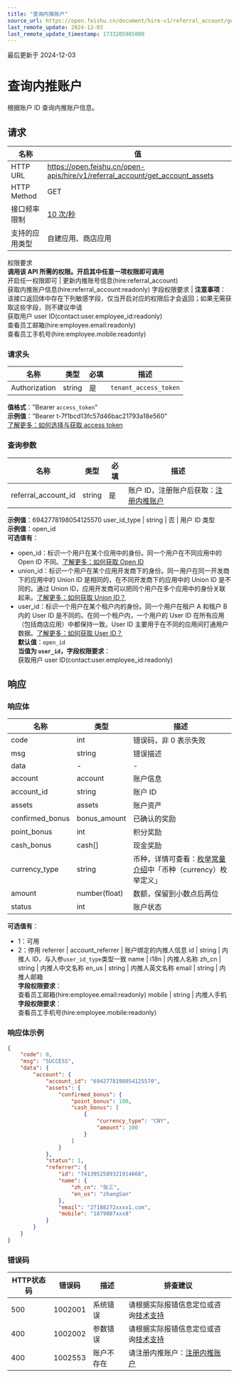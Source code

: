```yaml
---
title: "查询内推账户"
source_url: https://open.feishu.cn/document/hire-v1/referral_account/get_account_assets
last_remote_update: 2024-12-03
last_remote_update_timestamp: 1733205985000
---
```

最后更新于 2024-12-03

# 查询内推账户

根据账户 ID 查询内推账户信息。

## 请求
名称 | 值
---|---
HTTP URL | https://open.feishu.cn/open-apis/hire/v1/referral_account/get_account_assets
HTTP Method | GET
接口频率限制 | [10 次/秒](https://open.feishu.cn/document/ukTMukTMukTM/uUzN04SN3QjL1cDN)
支持的应用类型 | 自建应用、商店应用
权限要求  
            **调用该 API 所需的权限。开启其中任意一项权限即可调用**  
            开启任一权限即可 | 更新内推账号信息(hire:referral_account)  
            获取内推账户信息(hire:referral_account:readonly)
字段权限要求 | **注意事项**：该接口返回体中存在下列敏感字段，仅当开启对应的权限后才会返回；如果无需获取这些字段，则不建议申请  
        获取用户 user ID(contact:user.employee_id:readonly)  
        查看员工邮箱(hire:employee.email:readonly)  
        查看员工手机号(hire:employee.mobile:readonly)

### 请求头

名称 | 类型 | 必填 | 描述
--- | --- | --- | ---
Authorization | string | 是 | `tenant_access_token`  
**值格式**："Bearer `access_token`"  
**示例值**："Bearer t-7f1bcd13fc57d46bac21793a18e560"  
[了解更多：如何选择与获取 access token](https://open.feishu.cn/document/uAjLw4CM/ugTN1YjL4UTN24CO1UjN/trouble-shooting/how-to-choose-which-type-of-token-to-use)

### 查询参数

名称 | 类型 | 必填 | 描述
--- | --- | --- | ---
referral_account_id | string | 是 | 账户 ID，注册账户后获取：[注册内推账户](https://open.feishu.cn/document/ukTMukTMukTM/uMzM1YjLzMTN24yMzUjN/hire-v1/referral_account/create)  
**示例值**：6942778198054125570
user_id_type | string | 否 | 用户 ID 类型  
**示例值**：open_id  
**可选值有**：  
- open_id：标识一个用户在某个应用中的身份。同一个用户在不同应用中的 Open ID 不同。[了解更多：如何获取 Open ID](https://open.feishu.cn/document/uAjLw4CM/ugTN1YjL4UTN24CO1UjN/trouble-shooting/how-to-obtain-openid)  
- union_id：标识一个用户在某个应用开发商下的身份。同一用户在同一开发商下的应用中的 Union ID 是相同的，在不同开发商下的应用中的 Union ID 是不同的。通过 Union ID，应用开发商可以把同个用户在多个应用中的身份关联起来。[了解更多：如何获取 Union ID？](https://open.feishu.cn/document/uAjLw4CM/ugTN1YjL4UTN24CO1UjN/trouble-shooting/how-to-obtain-union-id)  
- user_id：标识一个用户在某个租户内的身份。同一个用户在租户 A 和租户 B 内的 User ID 是不同的。在同一个租户内，一个用户的 User ID 在所有应用（包括商店应用）中都保持一致。User ID 主要用于在不同的应用间打通用户数据。[了解更多：如何获取 User ID？](https://open.feishu.cn/document/uAjLw4CM/ugTN1YjL4UTN24CO1UjN/trouble-shooting/how-to-obtain-user-id)  
**默认值**：`open_id`  
**当值为 `user_id`，字段权限要求**：  
获取用户 user ID(contact:user.employee_id:readonly)

## 响应

### 响应体

名称 | 类型 | 描述
--- | --- | ---
code | int | 错误码，非 0 表示失败
msg | string | 错误描述
data | \- | \-
account | account | 账户信息
account_id | string | 账户 ID
assets | assets | 账户资产
confirmed_bonus | bonus_amount | 已确认的奖励
point_bonus | int | 积分奖励
cash_bonus | cash\[\] | 现金奖励
currency_type | string | 币种，详情可查看：[枚举常量介绍](https://open.feishu.cn/document/ukTMukTMukTM/uMzM1YjLzMTN24yMzUjN/enum)中「币种（currency）枚举定义」
amount | number(float) | 数额，保留到小数点后两位
status | int | 账户状态  
**可选值有**：  
- 1：可用  
- 2：停用
referrer | account_referrer | 账户绑定的内推人信息
id | string | 内推人 ID，与入参`user_id_type`类型一致
name | i18n | 内推人名称
zh_cn | string | 内推人中文名称
en_us | string | 内推人英文名称
email | string | 内推人邮箱  
**字段权限要求**：  
查看员工邮箱(hire:employee.email:readonly)
mobile | string | 内推人手机  
**字段权限要求**：  
查看员工手机号(hire:employee.mobile:readonly)

### 响应体示例
```json
{
    "code": 0,
    "msg": "SUCCESS",
    "data": {
        "account": {
            "account_id": "6942778198054125570",
            "assets": {
                "confirmed_bonus": {
                    "point_bonus": 100,
                    "cash_bonus": [
                        {
                            "currency_type": "CNY",
                            "amount": 100
                        }
                    ]
                }
            },
            "status": 1,
            "referrer": {
                "id": "7413952589321914668",
                "name": {
                    "zh_cn": "张三",
                    "en_us": "zhangSan"
                },
                "email": "27188272xxxx1.com",
                "mobile": "1879087xxx8"
            }
        }
    }
}
```

### 错误码

HTTP状态码 | 错误码 | 描述 | 排查建议
--- | --- | --- | ---
500 | 1002001 | 系统错误 | 请根据实际报错信息定位或咨询[技术支持](https://applink.feishu.cn/TLJpeNdW)
400 | 1002002 | 参数错误 | 请根据实际报错信息定位或咨询[技术支持](https://applink.feishu.cn/TLJpeNdW)
400 | 1002553 | 账户不存在 | 请注册内推账户：[注册内推账户](https://open.feishu.cn/document/ukTMukTMukTM/uMzM1YjLzMTN24yMzUjN/hire-v1/referral_account/create)
